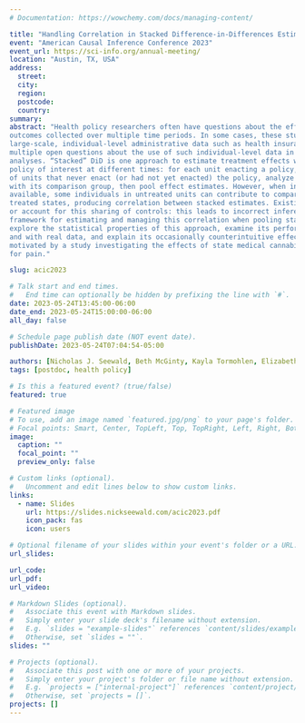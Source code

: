 ```yaml
---
# Documentation: https://wowchemy.com/docs/managing-content/

title: "Handling Correlation in Stacked Difference-in-Differences Estimates with Application to Medical Cannabis Policy"
event: "American Causal Inference Conference 2023"
event_url: https://sci-info.org/annual-meeting/
location: "Austin, TX, USA"
address:
  street:
  city:
  region:
  postcode:
  country:
summary:
abstract: "Health policy researchers often have questions about the effects of state policy on individual-level
outcomes collected over multiple time periods. In some cases, these studies are conducted using
large-scale, individual-level administrative data such as health insurance claims. However, there are
multiple open questions about the use of such individual-level data in difference-in-differences (DiD)
analyses. “Stacked” DiD is one approach to estimate treatment effects when units implement the
policy of interest at different times: for each unit enacting a policy, we construct a comparison group
of units that never enact (or had not yet enacted) the policy, analyze each treated unit separately
with its comparison group, then pool effect estimates. However, when individual-level data is
available, some individuals in untreated units can contribute to comparison groups for multiple
treated states, producing correlation between stacked estimates. Existing methods do not quantify
or account for this sharing of controls: this leads to incorrect inference. Here, we present a
framework for estimating and managing this correlation when pooling stacked effect estimates. We
explore the statistical properties of this approach, examine its performance in realistic simulations
and with real data, and explain its occasionally counterintuitive effects on variance estimates. This is
motivated by a study investigating the effects of state medical cannabis laws on opioid prescribing
for pain."

slug: acic2023

# Talk start and end times.
#   End time can optionally be hidden by prefixing the line with `#`.
date: 2023-05-24T13:45:00-06:00
date_end: 2023-05-24T15:00:00-06:00
all_day: false

# Schedule page publish date (NOT event date).
publishDate: 2023-05-24T07:04:54-05:00

authors: [Nicholas J. Seewald, Beth McGinty, Kayla Tormohlen, Elizabeth A. Stuart]
tags: [postdoc, health policy]

# Is this a featured event? (true/false)
featured: true

# Featured image
# To use, add an image named `featured.jpg/png` to your page's folder. 
# Focal points: Smart, Center, TopLeft, Top, TopRight, Left, Right, BottomLeft, Bottom, BottomRight.
image:
  caption: ""
  focal_point: ""
  preview_only: false

# Custom links (optional).
#   Uncomment and edit lines below to show custom links.
links:
  - name: Slides
    url: https://slides.nickseewald.com/acic2023.pdf
    icon_pack: fas
    icon: users

# Optional filename of your slides within your event's folder or a URL.
url_slides:

url_code:
url_pdf:
url_video:

# Markdown Slides (optional).
#   Associate this event with Markdown slides.
#   Simply enter your slide deck's filename without extension.
#   E.g. `slides = "example-slides"` references `content/slides/example-slides.md`.
#   Otherwise, set `slides = ""`.
slides: ""

# Projects (optional).
#   Associate this post with one or more of your projects.
#   Simply enter your project's folder or file name without extension.
#   E.g. `projects = ["internal-project"]` references `content/project/deep-learning/index.md`.
#   Otherwise, set `projects = []`.
projects: []
---
```

